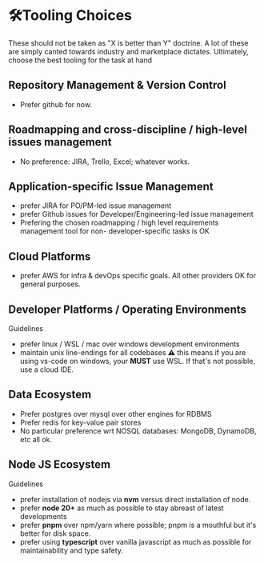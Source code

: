 # 🛠️Tooling Choices
These should not be taken as "X is better than Y" doctrine. A lot of these are simply canted towards industry and marketplace dictates.
Ultimately, choose the best tooling for the task at hand

## Repository Management & Version Control
- Prefer github for now.

## Roadmapping and cross-discipline / high-level issues management
- No preference: JIRA, Trello, Excel; whatever works.

## Application-specific Issue Management
- prefer JIRA for PO/PM-led issue management
- prefer Github issues for Developer/Engineering-led issue management
- Prefering the chosen roadmapping / high level requirements management tool for non- developer-specific tasks is OK

## Cloud Platforms
- prefer AWS for infra & devOps specific goals. All other providers OK for general purposes.

## Developer Platforms / Operating Environments
Guidelines
- prefer linux / WSL / mac over windows development environments
- maintain unix line-endings for all codebases
:warning: this means if you are using vs-code on windows, your **MUST** use WSL. If that's not possible, use a cloud IDE.

## Data Ecosystem
- Prefer postgres over mysql over other engines for RDBMS
- Prefer redis for key-value pair stores
- No particular preference wrt NOSQL databases: MongoDB, DynamoDB, etc all ok.

## Node JS Ecosystem
Guidelines
- prefer installation of nodejs via **nvm** versus direct installation of node.
- prefer **node 20+** as much as possible to stay abreast of latest developments
- prefer **pnpm** over npm/yarn where possible; pnpm is a mouthful but it's better for disk space.
- prefer using **typescript** over vanilla javascript as much as possible for maintainability and type safety.
